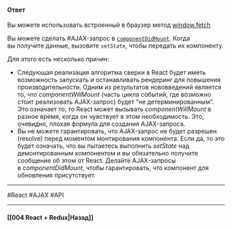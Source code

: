 #### Ответ

Вы можете использовать встроенный в браузер метод [window.fetch](https://learn.javascript.ru/fetch) 

Вы можете сделать #AJAX-запрос в [`componentDidMount`](https://ru.reactjs.org/docs/react-component.html#mounting). Когда вы получите данные, вызовите `setState`, чтобы передать их компоненту.

Для этого есть несколько причин:

- Следующая реализация алгоритма сверки в React будет иметь возможность запускать и останавливать рендеринг для повышения производительности.  Одним из результатов нововведений является то, что _componentWillMount_ (часть цикла событий, где возможно стоит реализовать AJAX-запрос) будет “не детерминированным”. Это означает то, то React может вызывать _componentWillMount_ в разное время, когда он чувствует в этом необходимость. Это, очевидно, плохая формула для создания AJAX-запроса.
- Вы не можете гарантировать, что AJAX-запрос не будет разрешен (resolve) перед моментом монтирования компонента. Если да, то это будет означать, что вы пытаетесь выполнить _setState_ над демонтированным компонентом и вы обязательно получите сообщение об этом от React. Делайте AJAX-запросы в _componentDidMount_, чтобы гарантировать, что компонент для обновления присутствует.

____
#React #AJAX #API

____

#### [[004 React + Redux|Назад]]
